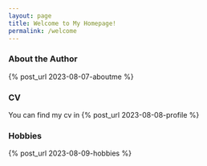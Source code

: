 ```yaml
---
layout: page
title: Welcome to My Homepage!
permalink: /welcome
---
```


### About the Author
{% post_url 2023-08-07-aboutme %}

### CV

You can find my cv in {% post_url 2023-08-08-profile %}

### Hobbies

{% post_url 2023-08-09-hobbies %}

